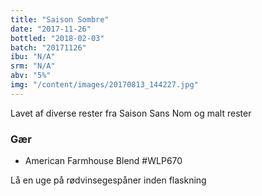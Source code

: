 ```yaml
---
title: "Saison Sombre"
date: "2017-11-26"
bottled: "2018-02-03"
batch: "20171126"
ibu: "N/A"
srm: "N/A"
abv: "5%"
img: "/content/images/20170813_144227.jpg"
---
```


Lavet af diverse rester fra Saison Sans Nom og malt rester

### Gær

* American Farmhouse Blend #WLP670


Lå en uge på rødvinsegespåner inden flaskning 
